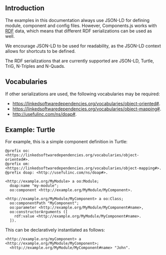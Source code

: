 ## Introduction

The examples in this documentation always use JSON-LD for defining module, component and config files.
However, Components.js works with [RDF](https://www.w3.org/RDF/) data,
which means that different RDF serializations can be used as well.

We encourage JSON-LD to be used for readability, as the JSON-LD context allows for shortcuts to be defined.

The RDF serializations that are currently supported are JSON-LD, Turtle, TriG, N-Triples and N-Quads.

## Vocabularies

If other serializations are used, the following vocabularies may be required:

* https://linkedsoftwaredependencies.org/vocabularies/object-oriented#.
* https://linkedsoftwaredependencies.org/vocabularies/object-mapping#.
* http://usefulinc.com/ns/doap#.

## Example: Turtle

For example, this is a simple component definition in Turtle:
```text
@prefix oo: <https://linkedsoftwaredependencies.org/vocabularies/object-oriented#>.
@prefix om: <https://linkedsoftwaredependencies.org/vocabularies/object-mapping#>.
@prefix doap: <http://usefulinc.com/ns/doap#>.

<http://example.org/MyModule> a oo:Module;
  doap:name "my-module";
  oo:component <http://example.org/MyModule/MyComponent>.

<http://example.org/MyModule/MyComponent> a oo:Class;
  oo:componentPath "MyComponent";
  oo:parameter <http://example.org/MyModule/MyComponent#name>,
  oo:constructorArguments ([
    rdf:value <http://example.org/MyModule/MyComponent#name>. 
  ]).
```

This can be declaratively instantiated as follows:
```text
<http://example.org/myComponent> a <http://example.org/MyModule/MyComponent>;
  <http://example.org/MyModule/MyComponent#name> "John".
```
